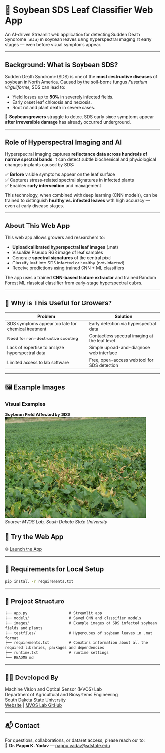 # 🌱 Soybean SDS Leaf Classifier Web App

An AI-driven Streamlit web application for detecting Sudden Death Syndrome (SDS) in soybean leaves using hyperspectral imaging at early stages — even before visual symptoms appear.

---

##  Background: What is Soybean SDS?

Sudden Death Syndrome (SDS) is one of the **most destructive diseases** of soybean in North America. Caused by the soil-borne fungus *Fusarium virguliforme*, SDS can lead to:

- Yield losses up to **50%** in severely infected fields.
- Early onset leaf chlorosis and necrosis.
- Root rot and plant death in severe cases.

🌾 **Soybean growers** struggle to detect SDS early since symptoms appear **after irreversible damage** has already occurred underground.

---

## Role of Hyperspectral Imaging and AI

Hyperspectral imaging captures **reflectance data across hundreds of narrow spectral bands**. It can detect subtle biochemical and physiological changes in plants caused by SDS:

✅ **Before** visible symptoms appear on the leaf surface  
✅ Captures stress-related spectral signatures in infected plants  
✅ Enables **early intervention** and management

This technology, when combined with deep learning (CNN models), can be trained to distinguish **healthy vs. infected leaves** with high accuracy — even at early disease stages.

---

## About This Web App

This web app allows growers and researchers to:

- **Upload calibrated hyperspectral leaf images** (.mat)
- Visualize Pseudo RGB image of leaf samples
- Generate **spectral signatures** of the central pixel
- Classify leaf into SDS infected or healthy (not-infected)
- Receive predictions using trained CNN + ML classifiers

The app uses a trained **CNN-based feature extractor** and trained Random Forest ML classical classifier from early-stage hyperspectral cubes.

---

## 🌿 Why is This Useful for Growers?

| Problem | Solution |
|--------|----------|
| SDS symptoms appear too late for chemical treatment | Early detection via hyperspectral data |
| Need for non-destructive scouting | Contactless spectral imaging at the leaf level |
| Lack of expertise to analyze hyperspectral data | Simple upload-and-diagnose web interface |
| Limited access to lab software | Free, open-access web tool for SDS detection |

---

## 🖼 Example Images

### Visual Examples

**Soybean Field Affected by SDS**  
![Soybean SDS Field](images/sdsimg2.png)  
*Source: MVOS Lab, South Dakota State University*


## 🚀 Try the Web App

🌐 [Launch the App](https://sdsumvoslabsoybeansds.streamlit.app)

---

## 🧪 Requirements for Local Setup

```bash
pip install -r requirements.txt
```

---

## 📁 Project Structure

```
├── app.py                   # Streamlit app
├── models/                  # Saved CNN and classifier models
├── images/                  # Example images of SDS infected soybean fields and plants
├── testfiles/               # Hypercubes of soybean leaves in .mat format
├── requirements.txt         # Conatins information about all the required libraries, packages and dependencies
├── runtime.txt              # runtime settings
└── README.md
```

---

## 👨‍🔬 Developed By

Machine Vision and Optical Sensor (MVOS) Lab  
Department of Agricultural and Biosystems Engineering  
South Dakota State University  
[Website](https://www.mvoslab.com) | [MVOS Lab GitHub](https://github.com/MVOSlab-sdstate)

---

## 📬 Contact

For questions, collaborations, or dataset access, please reach out to:  
📧 **Dr. Pappu K. Yadav** — pappu.yadav@sdstate.edu


